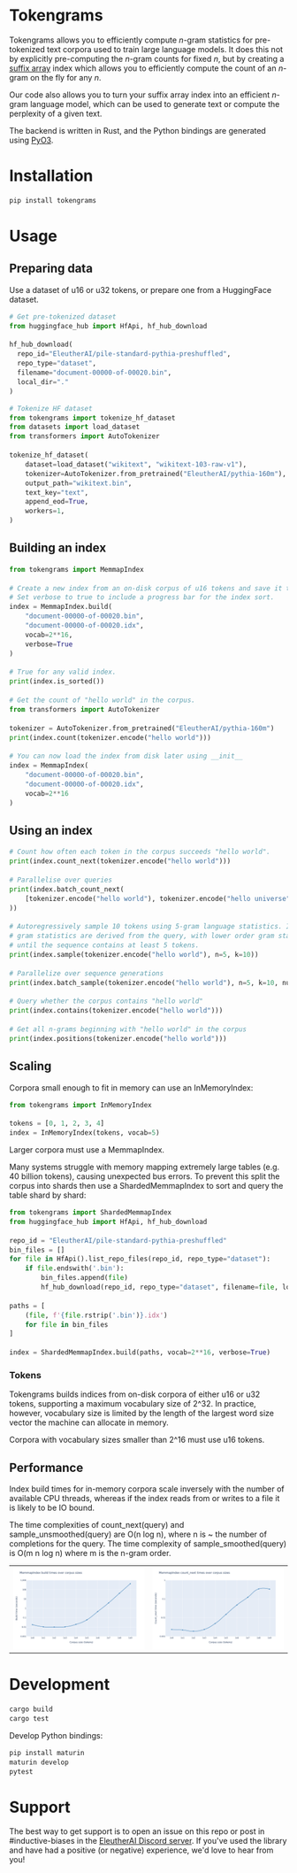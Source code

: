 # Tokengrams
Tokengrams allows you to efficiently compute $n$-gram statistics for pre-tokenized text corpora used to train large language models. It does this not by explicitly pre-computing the $n$-gram counts for fixed $n$, but by creating a [suffix array](https://en.wikipedia.org/wiki/Suffix_array) index which allows you to efficiently compute the count of an $n$-gram on the fly for any $n$.

Our code also allows you to turn your suffix array index into an efficient $n$-gram language model, which can be used to generate text or compute the perplexity of a given text.

The backend is written in Rust, and the Python bindings are generated using [PyO3](https://github.com/PyO3/pyo3).

# Installation

```bash
pip install tokengrams
```

# Usage
## Preparing data

Use a dataset of u16 or u32 tokens, or prepare one from a HuggingFace dataset.

```python
# Get pre-tokenized dataset
from huggingface_hub import HfApi, hf_hub_download

hf_hub_download(
  repo_id="EleutherAI/pile-standard-pythia-preshuffled", 
  repo_type="dataset", 
  filename="document-00000-of-00020.bin", 
  local_dir="."
)
```
```python
# Tokenize HF dataset
from tokengrams import tokenize_hf_dataset
from datasets import load_dataset
from transformers import AutoTokenizer

tokenize_hf_dataset(
    dataset=load_dataset("wikitext", "wikitext-103-raw-v1"),
    tokenizer=AutoTokenizer.from_pretrained("EleutherAI/pythia-160m"),
    output_path="wikitext.bin",
    text_key="text",
    append_eod=True,
    workers=1,
)
```

## Building an index
```python
from tokengrams import MemmapIndex

# Create a new index from an on-disk corpus of u16 tokens and save it to a .idx file. 
# Set verbose to true to include a progress bar for the index sort.
index = MemmapIndex.build(
    "document-00000-of-00020.bin",
    "document-00000-of-00020.idx",
    vocab=2**16,
    verbose=True
)

# True for any valid index.
print(index.is_sorted())
  
# Get the count of "hello world" in the corpus.
from transformers import AutoTokenizer

tokenizer = AutoTokenizer.from_pretrained("EleutherAI/pythia-160m")
print(index.count(tokenizer.encode("hello world")))

# You can now load the index from disk later using __init__
index = MemmapIndex(
    "document-00000-of-00020.bin",
    "document-00000-of-00020.idx",
    vocab=2**16
)
```

## Using an index

```python
# Count how often each token in the corpus succeeds "hello world".
print(index.count_next(tokenizer.encode("hello world")))

# Parallelise over queries
print(index.batch_count_next(
    [tokenizer.encode("hello world"), tokenizer.encode("hello universe")]
))

# Autoregressively sample 10 tokens using 5-gram language statistics. Initial
# gram statistics are derived from the query, with lower order gram statistics used 
# until the sequence contains at least 5 tokens.
print(index.sample(tokenizer.encode("hello world"), n=5, k=10))

# Parallelize over sequence generations
print(index.batch_sample(tokenizer.encode("hello world"), n=5, k=10, num_samples=20))

# Query whether the corpus contains "hello world"
print(index.contains(tokenizer.encode("hello world")))

# Get all n-grams beginning with "hello world" in the corpus
print(index.positions(tokenizer.encode("hello world")))
```

## Scaling

Corpora small enough to fit in memory can use an InMemoryIndex:

```python
from tokengrams import InMemoryIndex

tokens = [0, 1, 2, 3, 4]
index = InMemoryIndex(tokens, vocab=5)
```

Larger corpora must use a MemmapIndex.

Many systems struggle with memory mapping extremely large tables (e.g. 40 billion tokens), causing unexpected bus errors. To prevent this split the corpus into shards then use a ShardedMemmapIndex to sort and query the table shard by shard:

```python
from tokengrams import ShardedMemmapIndex
from huggingface_hub import HfApi, hf_hub_download

repo_id = "EleutherAI/pile-standard-pythia-preshuffled"
bin_files = []
for file in HfApi().list_repo_files(repo_id, repo_type="dataset"):
    if file.endswith('.bin'):
        bin_files.append(file)
        hf_hub_download(repo_id, repo_type="dataset", filename=file, local_dir=".")

paths = [
    (file, f'{file.rstrip('.bin')}.idx')
    for file in bin_files
]

index = ShardedMemmapIndex.build(paths, vocab=2**16, verbose=True)
```
### Tokens

Tokengrams builds indices from on-disk corpora of either u16 or u32 tokens, supporting a maximum vocabulary size of 2^32. In practice, however, vocabulary size is limited by the length of the largest word size vector the machine can allocate in memory. 

Corpora with vocabulary sizes smaller than 2^16 must use u16 tokens.

## Performance

Index build times for in-memory corpora scale inversely with the number of available CPU threads, whereas if the index reads from or writes to a file it is likely to be IO bound.

The time complexities of count_next(query) and sample_unsmoothed(query) are O(n log n), where n is ~ the number of completions for the query. The time complexity of sample_smoothed(query) is O(m n log n) where m is the n-gram order.

<table>
  <tr>
    <td><img src="./tokengrams/benchmark/MemmapIndex_build_times.png" alt="Sample build times for an IO bound index"></td>
    <td><img src="./tokengrams/benchmark/MemmapIndex_count_next_times.png" alt="Sample count_next times for an IO bound index"></td>
  </tr>
</table>

# Development

```bash
cargo build
cargo test
```

Develop Python bindings:

```bash
pip install maturin
maturin develop
pytest
```

# Support

The best way to get support is to open an issue on this repo or post in #inductive-biases in the [EleutherAI Discord server](https://discord.gg/eleutherai). If you've used the library and have had a positive (or negative) experience, we'd love to hear from you!